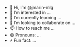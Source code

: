 - 👋 Hi, I’m @jmarin-mlg
- 👀 I’m interested in ...
- 🌱 I’m currently learning ...
- 💞️ I’m looking to collaborate on ...
- 📫 How to reach me ...
- 😄 Pronouns: ...
- ⚡ Fun fact: ...

<!---
jmarin-mlg/jmarin-mlg is a ✨ special ✨ repository because its `README.md` (this file) appears on your GitHub profile.
You can click the Preview link to take a look at your changes.
--->
